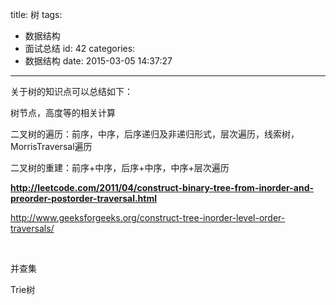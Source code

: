 title: 树
tags:
  - 数据结构
  - 面试总结
id: 42
categories:
  - 数据结构
date: 2015-03-05 14:37:27
---

关于树的知识点可以总结如下：<!--more-->

树节点，高度等的相关计算

二叉树的遍历：前序，中序，后序递归及非递归形式，层次遍历，线索树，MorrisTraversal遍历

二叉树的重建：前序+中序，后序+中序，中序+层次遍历

**http://leetcode.com/2011/04/construct-binary-tree-from-inorder-and-preorder-postorder-traversal.html**

http://www.geeksforgeeks.org/construct-tree-inorder-level-order-traversals/

&nbsp;

并查集

Trie树